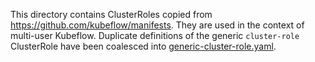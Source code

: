 This directory contains ClusterRoles copied from https://github.com/kubeflow/manifests. They are
used in the context of multi-user Kubeflow. Duplicate definitions of the generic `cluster-role`
ClusterRole have been coalesced into [generic-cluster-role.yaml](generic-cluster-role.yaml).
